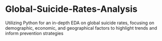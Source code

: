 # Global-Suicide-Rates-Analysis
Utilizing Python for an in-depth EDA on global suicide rates, focusing on demographic, economic, and geographical factors to highlight trends and inform prevention strategies
